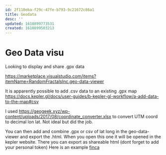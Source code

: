 ```yaml
---
id: 2f110eba-f29c-47fe-b793-9c21672c86a1
title: Geodata
desc: ''
updated: 1610899773531
created: 1610899503213
---
```


# Geo Data visu

Looking to display and share .gpx data 

https://marketplace.visualstudio.com/items?itemName=RandomFractalsInc.geo-data-viewer

It is apparently possible to add .csv data to an existing .gpx map
https://docs.kepler.gl/docs/user-guides/b-kepler-gl-workflow/a-add-data-to-the-map#csv

I used https://geogeek.xyz/wp-content/uploads/2017/08/coordinate_converter.xlsx to convert UTM coord to decimal lon lat. Not ideal but did the job.

You can then add and combine .gpx or csv of lat long in the geo-data-viewer and export the .html.
When you open this one it will be opened in the kepler website. There you can export as shareable html (dont forget to add your personal token)
Here is an example [finca](../../../../../Users/pma/Dropbox/dendron/vault/assets/private.assets/terreno_pma_kepler.gl.html)
